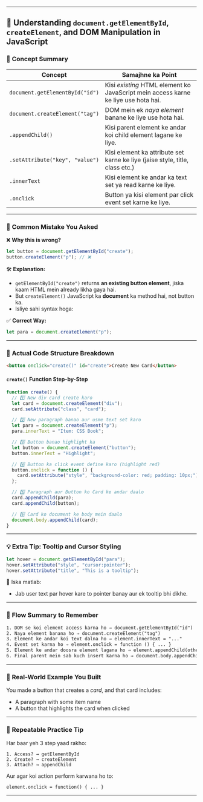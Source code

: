 
---

## 📘 Understanding `document.getElementById`, `createElement`, and DOM Manipulation in JavaScript

### 🧠 **Concept Summary**

| Concept                         | Samajhne ka Point                                                                  |
| ------------------------------- | ---------------------------------------------------------------------------------- |
| `document.getElementById("id")` | Kisi *existing* HTML element ko JavaScript mein access karne ke liye use hota hai. |
| `document.createElement("tag")` | DOM mein ek *naya element* banane ke liye use hota hai.                            |
| `.appendChild()`                | Kisi parent element ke andar koi child element lagane ke liye.                     |
| `.setAttribute("key", "value")` | Kisi element ka attribute set karne ke liye (jaise style, title, class etc.)       |
| `.innerText`                    | Kisi element ke andar ka text set ya read karne ke liye.                           |
| `.onclick`                      | Button ya kisi element par click event set karne ke liye.                          |

---

### 🧪 **Common Mistake You Asked**

❌ **Why this is wrong?**

```js
let button = document.getElementById("create");
button.createElement("p"); // ❌
```

🛠 **Explanation:**

* `getElementById("create")` returns **an existing button element**, jiska kaam HTML mein already likha gaya hai.
* But `createElement()` JavaScript ka **document** ka method hai, not button ka.
* Isliye sahi syntax hoga:

✅ **Correct Way:**

```js
let para = document.createElement("p");
```

---

### 🧱 **Actual Code Structure Breakdown**

```html
<button onclick="create()" id="create">Create New Card</button>
```

#### `create()` Function Step-by-Step

```js
function create() {
  // 1️⃣ New div card create karo
  let card = document.createElement("div");
  card.setAttribute("class", "card");

  // 2️⃣ New paragraph banao aur usme text set karo
  let para = document.createElement("p");
  para.innerText = "Item: CSS Book";

  // 3️⃣ Button banao highlight ka
  let button = document.createElement("button");
  button.innerText = "Highlight";

  // 4️⃣ Button ka click event define karo (highlight red)
  button.onclick = function () {
    card.setAttribute("style", "background-color: red; padding: 10px;");
  };

  // 5️⃣ Paragraph aur Button ko Card ke andar daalo
  card.appendChild(para);
  card.appendChild(button);

  // 6️⃣ Card ko document ke body mein daalo
  document.body.appendChild(card);
}
```

---

### 💡 **Extra Tip: Tooltip and Cursor Styling**

```js
let hover = document.getElementById("para");
hover.setAttribute("style", "cursor:pointer");
hover.setAttribute("title", "This is a tooltip");
```

🧠 Iska matlab:

* Jab user text par hover kare to pointer banay aur ek tooltip bhi dikhe.

---

### 📝 **Flow Summary to Remember**

```txt
1. DOM se koi element access karna ho ⇒ document.getElementById("id")
2. Naya element banana ho ⇒ document.createElement("tag")
3. Element ke andar koi text dalna ho ⇒ element.innerText = "..."
4. Event set karna ho ⇒ element.onclick = function () { ... }
5. Element ke andar doosra element lagana ho ⇒ element.appendChild(otherElement)
6. Final parent mein sab kuch insert karna ho ⇒ document.body.appendChild(...)
```

---

### 📌 **Real-World Example You Built**

You made a button that creates a *card*, and that card includes:

* A paragraph with some item name
* A button that highlights the card when clicked

---

### 🔁 **Repeatable Practice Tip**

Har baar yeh 3 step yaad rakho:

```
1. Access? → getElementById
2. Create? → createElement
3. Attach? → appendChild
```

Aur agar koi action perform karwana ho to:

```
element.onclick = function() { ... }
```

---

